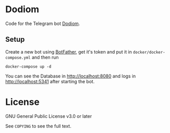 # Dodiom

Code for the Telegram bot [Dodiom](https://t.me/mwetest_bot).

## Setup

Create a new bot using [BotFather](https://t.me/botfather), get it's token and put it in `docker/docker-compose.yml` and then run

````shell script
docker-compose up -d
````

You can see the Database in [http://localhost:8080](http://localhost:8080) and logs in [http://localhost:5341](http://localhost:5341) after starting the bot.


License
=======

GNU General Public License v3.0 or later

See `COPYING` to see the full text.
